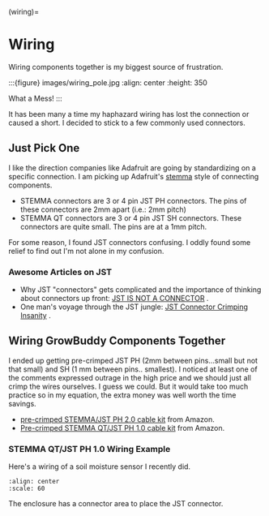 (wiring)=

# Wiring

Wiring components together is my biggest source of frustration.  

:::{figure} images/wiring_pole.jpg
:align: center
:height: 350

What a Mess!
:::


It has been many a time my haphazard wiring has lost the connection or caused a short.  I decided to stick to a few commonly used connectors.

## Just Pick One

I like the direction companies like Adafruit are going by standardizing on a specific connection.  I am picking up Adafruit's  [stemma](https://learn.adafruit.com/introducing-adafruit-stemma-qt)  style of connecting components.
- STEMMA connectors are 3 or 4 pin JST PH connectors.  The pins of these connectors are 2mm apart (i.e.: 2mm pitch)
- STEMMA QT connectors are 3 or 4 pin JST SH connectors.  These connectors are quite small.  The pins are at a 1mm pitch.

For some reason, I found JST connectors confusing.  I oddly found some relief to find out I'm not alone in my confusion.

### Awesome Articles on JST

- Why JST "connectors" gets complicated and the importance of thinking about connectors up front: [JST IS NOT A CONNECTOR](https://hackaday.com/2017/12/27/jst-is-not-a-connector/) .
- One man's voyage through the JST jungle:  [JST Connector Crimping Insanity](https://iotexpert.com/jst-connector-crimping-insanity/) .


## Wiring GrowBuddy Components Together

I ended up getting pre-crimped JST PH (2mm between pins...small but not that small) and SH (1 mm between pins.. smallest).  I noticed at least one of the comments expressed outrage in the high price and we should just all crimp the wires ourselves.  I guess we could.  But it would take too much practice so in my equation, the extra money was well worth the time savings.
- [pre-crimped STEMMA/JST PH 2.0 cable kit](https://amzn.to/3SLurIX) from Amazon.
- [Pre-crimped STEMMA QT/JST PH 1.0 cable kit](https://amzn.to/3MyOCrV) from Amazon.


### STEMMA QT/JST PH 1.0 Wiring Example

Here's a wiring of a soil moisture sensor I recently did.

```{image} images/soil_moisture.jpg
:align: center
:scale: 60
```

The enclosure has a connector area to place the JST connector.
